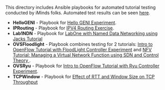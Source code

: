 This directory includes Ansible playbooks for automated tutorial testing conducted by iMinds folks. Automated test results can be seen [here](https://flsmonitor.fed4fire.eu/genitests).

- **HelloGENI** - Playbook for  [Hello GENI Experiment](http://groups.geni.net/geni/wiki/GENIExperimenter/Tutorials/RunHelloGENI).
- **IPRouting** - Playbook for [IPV4 Routing Exercise](http://groups.geni.net/geni/wiki/GENIEducation/SampleAssignments/IPRouting/Procedure).
- **Lab1NDN** - Playbook for [LabOne with Named Data Networking using Jacks Tutorial](http://groups.geni.net/geni/wiki/GENIExperimenter/Tutorials/jacks/GettingStarted_PartII_ndn/Procedure)
- **OVSFloodlight** - Playbook combines testing for 2 tutorials: [Intro to OpenFlow Tutorial with FloodLight Controller Experiment](http://groups.geni.net/geni/wiki/GENIExperimenter/Tutorials/OpenFlowOVS-Floodlight) and [NFV Tutorial: Managing a Virtual Network Function using SDN and Control Theory ](http://groups.geni.net/geni/wiki/GENIExperimenter/Tutorials/NFV/Ryu).
- **OVSRyu** - Playbook for [Intro to OpenFlow Tutorial with Ryu Controller Experiment](http://groups.geni.net/geni/wiki/GENIExperimenter/Tutorials/OpenFlowRyu).
- **TCPWindow** - Playbook for [Effect of RTT and Window Size on TCP Throughput](http://www.cs.unc.edu/Research/geni/geniEdu/04-TcpDelayWinSize.html)
